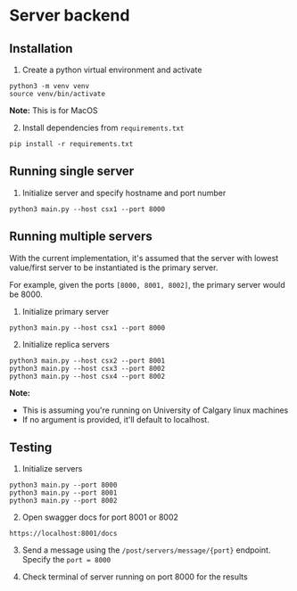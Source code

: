 # Server backend

## Installation

1. Create a python virtual environment and activate
```
python3 -m venv venv
source venv/bin/activate
```
**Note:** This is for MacOS

2. Install dependencies from `requirements.txt`
```
pip install -r requirements.txt
```

## Running single server

1. Initialize server and specify hostname and port number
```
python3 main.py --host csx1 --port 8000
```

## Running multiple servers

With the current implementation, it's assumed that the server with lowest value/first server to be instantiated is the primary server.

For example, given the ports `[8000, 8001, 8002]`, the primary server would be 8000.

1. Initialize primary server
```
python3 main.py --host csx1 --port 8000
```
2. Initialize replica servers
```
python3 main.py --host csx2 --port 8001
python3 main.py --host csx3 --port 8002
python3 main.py --host csx4 --port 8002
```
**Note:** 
- This is assuming you're running on University of Calgary linux machines
- If no argument is provided, it'll default to localhost.

## Testing

1. Initialize servers
```
python3 main.py --port 8000
python3 main.py --port 8001
python3 main.py --port 8002
```

2. Open swagger docs for port 8001 or 8002
```
https://localhost:8001/docs
```

3. Send a message using the `/post/servers/message/{port}` endpoint. Specify the `port = 8000`

4. Check terminal of server running on port 8000 for the results
